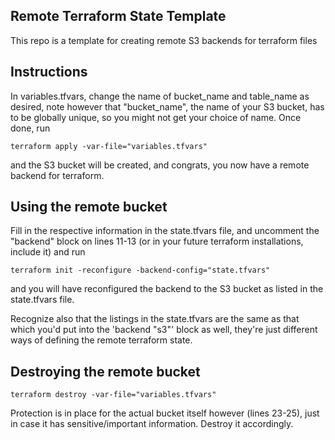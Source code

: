 ## Remote Terraform State Template
This repo is a template for creating remote S3 backends for terraform files

## Instructions
In variables.tfvars, change the name of bucket_name and table_name as desired, note however that "bucket_name", the name of your S3 bucket, has to be globally unique, so you might not get your choice of name. Once done, run
```
terraform apply -var-file="variables.tfvars"
```
and the S3 bucket will be created, and congrats, you now have a remote backend for terraform.

## Using the remote bucket
Fill in the respective information in the state.tfvars file, and uncomment the "backend" block on lines 11-13 (or in your future terraform installations, include it) and run
```
terraform init -reconfigure -backend-config="state.tfvars"
```
and you will have reconfigured the backend to the S3 bucket as listed in the state.tfvars file. 

Recognize also that the listings in the state.tfvars are the same as that which you'd put into the 'backend "s3"' block as well, they're just different ways of defining the remote terraform state.

## Destroying the remote bucket
```
terraform destroy -var-file="variables.tfvars"
```
Protection is in place for the actual bucket itself however (lines 23-25), just in case it has sensitive/important information. Destroy it accordingly.
